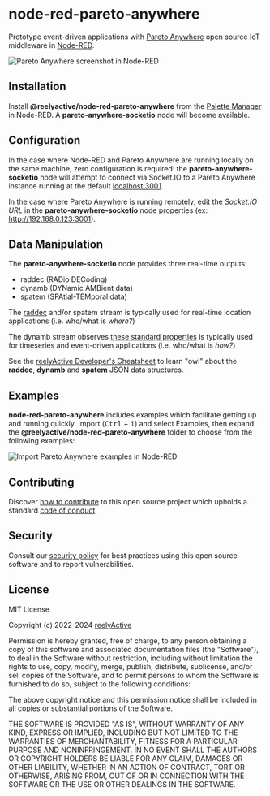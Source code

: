 node-red-pareto-anywhere
========================

Prototype event-driven applications with [Pareto Anywhere](https://www.reelyactive.com/pareto/anywhere/) open source IoT middleware in [Node-RED](https://nodered.org/).

![Pareto Anywhere screenshot in Node-RED](https://reelyactive.github.io/node-red-pareto-anywhere/images/socketio-screenshot.png)


Installation
------------

Install __@reelyactive/node-red-pareto-anywhere__ from the [Palette Manager](https://nodered.org/docs/user-guide/editor/palette/manager) in Node-RED.  A __pareto-anywhere-socketio__ node will become available.


Configuration
-------------

In the case where Node-RED and Pareto Anywhere are running locally on the same machine, zero configuration is required: the __pareto-anywhere-socketio__ node will attempt to connect via Socket.IO to a Pareto Anywhere instance running at the default [localhost:3001](http://localhost:3001).

In the case where Pareto Anywhere is running remotely, edit the _Socket.IO URL_ in the __pareto-anywhere-socketio__ node properties (ex: http://192.168.0.123:3001).


Data Manipulation
-----------------

The __pareto-anywhere-socketio__ node provides three real-time outputs:
- raddec (RADio DECoding)
- dynamb (DYNamic AMBient data)
- spatem (SPAtial-TEMporal data)

The [raddec](https://github.com/reelyactive/raddec/) and/or spatem stream is typically used for real-time location applications (i.e. who/what is _where?_)

The dynamb stream observes [these standard properties](https://github.com/reelyactive/advlib/#standard-properties) is typically used for timeseries and event-driven applications (i.e. who/what is _how?_)

See the [reelyActive Developer's Cheatsheet](https://reelyactive.github.io/diy/cheatsheet/) to learn "owl" about the __raddec__, __dynamb__ and __spatem__ JSON data structures.


Examples
--------

__node-red-pareto-anywhere__ includes examples which facilitate getting up and running quickly.  Import (<kbd>Ctrl</kbd> + <kbd>i</kbd>) and select Examples, then expand the __@reelyactive/node-red-pareto-anywhere__ folder to choose from the following examples:

![Import Pareto Anywhere examples in Node-RED](https://reelyactive.github.io/node-red-pareto-anywhere/images/import-examples.png)


Contributing
------------

Discover [how to contribute](CONTRIBUTING.md) to this open source project which upholds a standard [code of conduct](CODE_OF_CONDUCT.md).


Security
--------

Consult our [security policy](SECURITY.md) for best practices using this open source software and to report vulnerabilities.


License
-------

MIT License

Copyright (c) 2022-2024 [reelyActive](https://www.reelyactive.com)

Permission is hereby granted, free of charge, to any person obtaining a copy of this software and associated documentation files (the "Software"), to deal in the Software without restriction, including without limitation the rights to use, copy, modify, merge, publish, distribute, sublicense, and/or sell copies of the Software, and to permit persons to whom the Software is furnished to do so, subject to the following conditions:

The above copyright notice and this permission notice shall be included in all copies or substantial portions of the Software.

THE SOFTWARE IS PROVIDED "AS IS", WITHOUT WARRANTY OF ANY KIND, EXPRESS OR 
IMPLIED, INCLUDING BUT NOT LIMITED TO THE WARRANTIES OF MERCHANTABILITY, 
FITNESS FOR A PARTICULAR PURPOSE AND NONINFRINGEMENT. IN NO EVENT SHALL THE 
AUTHORS OR COPYRIGHT HOLDERS BE LIABLE FOR ANY CLAIM, DAMAGES OR OTHER 
LIABILITY, WHETHER IN AN ACTION OF CONTRACT, TORT OR OTHERWISE, ARISING FROM, 
OUT OF OR IN CONNECTION WITH THE SOFTWARE OR THE USE OR OTHER DEALINGS IN 
THE SOFTWARE.